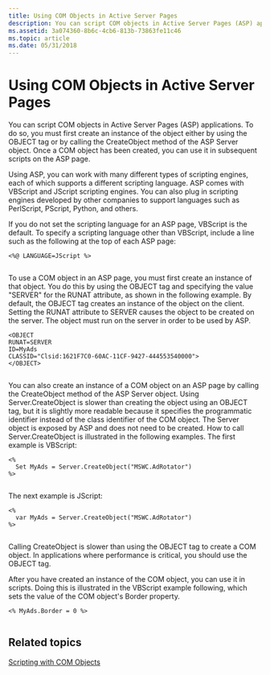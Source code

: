 ```yaml
---
title: Using COM Objects in Active Server Pages
description: You can script COM objects in Active Server Pages (ASP) applications.
ms.assetid: 3a074360-8b6c-4cb6-813b-73863fe11c46
ms.topic: article
ms.date: 05/31/2018
---
```


# Using COM Objects in Active Server Pages

You can script COM objects in Active Server Pages (ASP) applications. To do so, you must first create an instance of the object either by using the OBJECT tag or by calling the CreateObject method of the ASP Server object. Once a COM object has been created, you can use it in subsequent scripts on the ASP page.

Using ASP, you can work with many different types of scripting engines, each of which supports a different scripting language. ASP comes with VBScript and JScript scripting engines. You can also plug in scripting engines developed by other companies to support languages such as PerlScript, PScript, Python, and others.

If you do not set the scripting language for an ASP page, VBScript is the default. To specify a scripting language other than VBScript, include a line such as the following at the top of each ASP page:

``` syntax
<%@ LANGUAGE=JScript %>
 
```

To use a COM object in an ASP page, you must first create an instance of that object. You do this by using the OBJECT tag and specifying the value "SERVER" for the RUNAT attribute, as shown in the following example. By default, the OBJECT tag creates an instance of the object on the client. Setting the RUNAT attribute to SERVER causes the object to be created on the server. The object must run on the server in order to be used by ASP.

``` syntax
<OBJECT 
RUNAT=SERVER 
ID=MyAds 
CLASSID="Clsid:1621F7C0-60AC-11CF-9427-444553540000">
</OBJECT> 
 
```

You can also create an instance of a COM object on an ASP page by calling the CreateObject method of the ASP Server object. Using Server.CreateObject is slower than creating the object using an OBJECT tag, but it is slightly more readable because it specifies the programmatic identifier instead of the class identifier of the COM object. The Server object is exposed by ASP and does not need to be created. How to call Server.CreateObject is illustrated in the following examples. The first example is VBScript:

``` syntax
<% 
  Set MyAds = Server.CreateObject("MSWC.AdRotator") 
%>
 
```

The next example is JScript:

``` syntax
<% 
  var MyAds = Server.CreateObject("MSWC.AdRotator") 
%>
 
```

Calling CreateObject is slower than using the OBJECT tag to create a COM object. In applications where performance is critical, you should use the OBJECT tag.

After you have created an instance of the COM object, you can use it in scripts. Doing this is illustrated in the VBScript example following, which sets the value of the COM object's Border property.

``` syntax
<% MyAds.Border = 0 %>
 
```

## Related topics

<dl> <dt>

[Scripting with COM Objects](scripting-with-com-objects.md)
</dt> </dl>

 

 




